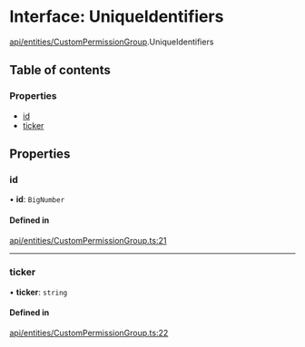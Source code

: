 # Interface: UniqueIdentifiers

[api/entities/CustomPermissionGroup](../wiki/api.entities.CustomPermissionGroup).UniqueIdentifiers

## Table of contents

### Properties

- [id](../wiki/api.entities.CustomPermissionGroup.UniqueIdentifiers#id)
- [ticker](../wiki/api.entities.CustomPermissionGroup.UniqueIdentifiers#ticker)

## Properties

### id

• **id**: `BigNumber`

#### Defined in

[api/entities/CustomPermissionGroup.ts:21](https://github.com/PolymeshAssociation/polymesh-sdk/blob/079537ad/src/api/entities/CustomPermissionGroup.ts#L21)

___

### ticker

• **ticker**: `string`

#### Defined in

[api/entities/CustomPermissionGroup.ts:22](https://github.com/PolymeshAssociation/polymesh-sdk/blob/079537ad/src/api/entities/CustomPermissionGroup.ts#L22)
